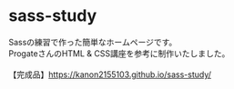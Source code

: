 # sass-study
Sassの練習で作った簡単なホームページです。<br>
ProgateさんのHTML & CSS講座を参考に制作いたしました。<br>
<br>
【完成品】https://kanon2155103.github.io/sass-study/
